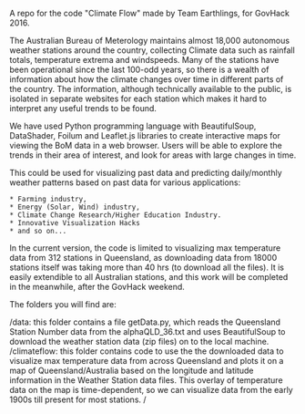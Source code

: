 A repo for the code "Climate Flow" made by Team Earthlings, for GovHack 2016.

The Australian Bureau of Meterology maintains almost 18,000 autonomous weather stations around the country, collecting Climate data such as rainfall totals, temperature extrema and windspeeds. Many of the stations have been operational since the last 100-odd years, so there is a wealth of information about how the climate changes over time in different parts of the country. The information, although technically available to the public, is isolated in separate websites for each station which makes it hard to interpret any useful trends to be found.

We have used Python programming language with BeautifulSoup, DataShader, Foilum and Leaflet.js libraries to create interactive maps for viewing the BoM data in a web browser. Users will be able to explore the trends in their area of interest, and look for areas with large changes in time.

This could be used for visualizing past data and predicting daily/monthly weather patterns based on past data for various applications:

    * Farming industry,
    * Energy (Solar, Wind) industry,
    * Climate Change Research/Higher Education Industry.
    * Innovative Visualization Hacks
    * and so on...

In the current version, the code is limited to visualizing max temperature data from 312 stations in Queensland, as downloading data from 18000 stations itself was taking more than 40 hrs (to download all the files). It is easily extendible to all Australian stations, and this work will be completed in the meanwhile, after the GovHack weekend.

The folders you will find are:

/data: this folder contains a file getData.py, which reads the Queensland Station Number data from the alphaQLD_36.txt and uses BeautifulSoup to download the weather station data (zip files) on to the local machine. 
/climateflow: this folder contains code to use the the downloaded data to visualize max temperature data from across Queensland and plots it on a map of Queensland/Australia based on the longitude and latitude information in the Weather Station data files. This overlay of temperature data on the map is time-dependent, so we can visualize data from the early 1900s till present for most stations.
/
